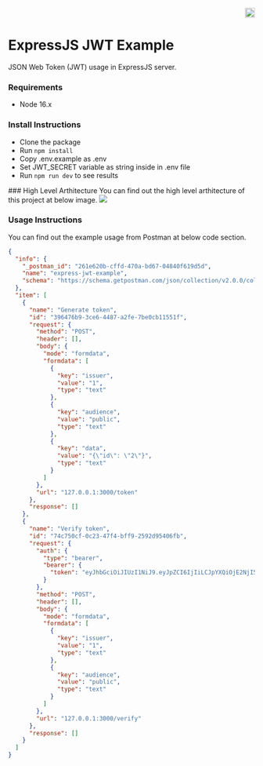 <p align="right"><a href="https://github.com/enesthedev/express-jwt-example/blob/master/README_TR.md" title="Bu sayfayı Türkçe olarak görüntüle" target="_blank"><img height="20" src="https://github.com/enesthedev/art/blob/master/see-at-turkish.ico"/></a></p>

# ExpressJS JWT Example
JSON Web Token (JWT) usage in ExpressJS server.

### Requirements

- Node 16.x

### Install Instructions

- Clone the package
- Run `npm install`
- Copy .env.example as .env
- Set JWT_SECRET variable as string inside in .env file
- Run `npm run dev` to see results

### High Level Arthitecture
You can find out the high level arthitecture of this project at below image.
![](https://user-images.githubusercontent.com/16338242/198821076-644d2ba5-f0cc-4b4e-ba00-234a1875a64e.png)

### Usage Instructions
You can find out the example usage from Postman at below code section.

```json
{
  "info": {
    "_postman_id": "261e620b-cffd-470a-bd67-04840f619d5d",
    "name": "express-jwt-example",
    "schema": "https://schema.getpostman.com/json/collection/v2.0.0/collection.json"
  },
  "item": [
    {
      "name": "Generate token",
      "id": "396476b9-3ce6-4487-a2fe-7be0cb11551f",
      "request": {
        "method": "POST",
        "header": [],
        "body": {
          "mode": "formdata",
          "formdata": [
            {
              "key": "issuer",
              "value": "1",
              "type": "text"
            },
            {
              "key": "audience",
              "value": "public",
              "type": "text"
            },
            {
              "key": "data",
              "value": "{\"id\": \"2\"}",
              "type": "text"
            }
          ]
        },
        "url": "127.0.0.1:3000/token"
      },
      "response": []
    },
    {
      "name": "Verify token",
      "id": "74c750cf-0c23-47f4-bff9-2592d95406fb",
      "request": {
        "auth": {
          "type": "bearer",
          "bearer": {
            "token": "eyJhbGciOiJIUzI1NiJ9.eyJpZCI6IjIiLCJpYXQiOjE2NjI5MTA4MjYsImlzcyI6IjEiLCJhdWQiOiJwdWJsaWMiLCJleHAiOjE2NjI5MTgwMjZ9.hpG2XFXxp4wlg0MuGWAZde_yjBJfm_0Q_Eu0bukQWDs"
          }
        },
        "method": "POST",
        "header": [],
        "body": {
          "mode": "formdata",
          "formdata": [
            {
              "key": "issuer",
              "value": "1",
              "type": "text"
            },
            {
              "key": "audience",
              "value": "public",
              "type": "text"
            }
          ]
        },
        "url": "127.0.0.1:3000/verify"
      },
      "response": []
    }
  ]
}
```
